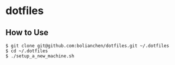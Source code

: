 # dotfiles

## How to Use
```
$ git clone git@github.com:bolianchen/dotfiles.git ~/.dotfiles
$ cd ~/.dotfiles
$ ./setup_a_new_machine.sh
```
